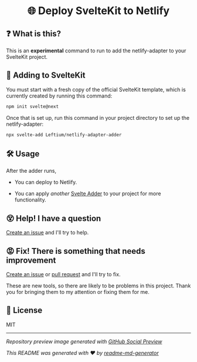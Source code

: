 <h1 align="center">🌐 Deploy SvelteKit to Netlify</h1>

## ❓ What is this?
This is an **experimental** command to run to add the netlify-adapter to your SvelteKit project.

## 🧰 Adding to SvelteKit
You must start with a fresh copy of the official SvelteKit template, which is currently created by running this command:
```sh
npm init svelte@next
```

Once that is set up, run this command in your project directory to set up the netlify-adapter:
```sh
npx svelte-add Leftium/netlify-adapter-adder
```

## 🛠 Usage
After the adder runs,
* You can deploy to Netlify.

* You can apply *another* [Svelte Adder](https://github.com/svelte-add/svelte-adders) to your project for more functionality.

## 😵 Help! I have a question
[Create an issue](https://github.com/Leftium/netlify-adapter-adder/new) and I'll try to help.

## 😡 Fix! There is something that needs improvement
[Create an issue](https://github.com/Leftium/netlify-adapter-adder/issues/new) or [pull request](https://github.com/Leftium/netlify-adapter-adder/pulls) and I'll try to fix.

These are new tools, so there are likely to be problems in this project. Thank you for bringing them to my attention or fixing them for me.

## 📄 License
MIT

---

*Repository preview image generated with [GitHub Social Preview](https://social-preview.pqt.dev/)*

_This README was generated with ❤️ by [readme-md-generator](https://github.com/kefranabg/readme-md-generator)_
